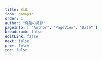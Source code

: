 ```yaml
---
title: 观战
icon: gamepad
order: 1
author: "奇葩の灵梦"
pageInfo: [ "Author", "PageView", "Date" ]
breadcrumb: false
editLink: false
next: false
prev: false
toc: false
---
```


<GameStatus></GameStatus>

<script setup>
import GameStatus from "@GameStatus";
</script>
